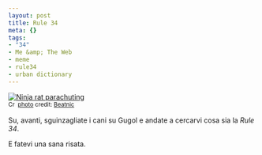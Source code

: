 ```yaml
--- 
layout: post
title: Rule 34
meta: {}
tags: 
- "34"
- Me &amp; The Web
- meme
- rule34
- urban dictionary
---
```

<a href="http://www.flickr.com/photos/35468148224@N01/88135655/" title="Ninja rat parachuting" target="_blank"><img src="http://farm1.static.flickr.com/30/88135655_4cb4f76aa2.jpg" alt="Ninja rat parachuting" border="0" /></a>  
<small><a href="http://creativecommons.org/licenses/by-nc/2.0/" title="Attribution-NonCommercial License" target="_blank"><img src="http://www.lastknight.com/wp-content/plugins/photo-dropper/images/cc.png" alt="Creative Commons License" border="0" width="16" height="16" align="absmiddle" /></a> <a href="http://www.photodropper.com/photos/" target="_blank">photo</a> credit: <a href="http://www.flickr.com/photos/35468148224@N01/88135655/" title="Beatnic" target="_blank">Beatnic</a></small>  
  
Su, avanti, sguinzagliate i cani su Gugol e andate a cercarvi cosa sia la *Rule 34*.  
  
E fatevi una sana risata.  
  
 
